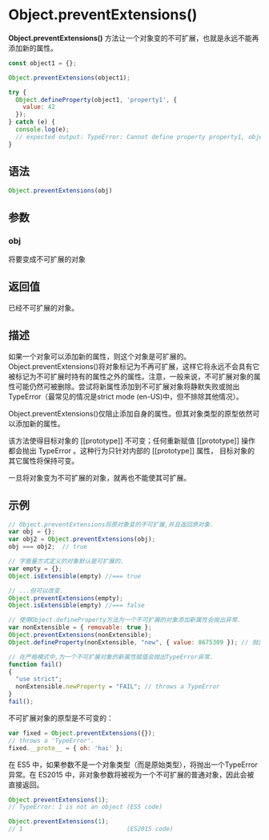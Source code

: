 # Object.preventExtensions()

**Object.preventExtensions()** 方法让一个对象变的不可扩展，也就是永远不能再添加新的属性。

``` js
const object1 = {};

Object.preventExtensions(object1);

try {
  Object.defineProperty(object1, 'property1', {
    value: 42
  });
} catch (e) {
  console.log(e);
  // expected output: TypeError: Cannot define property property1, object is not extensible
}
```

## 语法

``` js
Object.preventExtensions(obj)
```

## 参数

### obj

将要变成不可扩展的对象

## 返回值

已经不可扩展的对象。

## 描述

如果一个对象可以添加新的属性，则这个对象是可扩展的。Object.preventExtensions()将对象标记为不再可扩展，这样它将永远不会具有它被标记为不可扩展时持有的属性之外的属性。注意，一般来说，不可扩展对象的属性可能仍然可被删除。尝试将新属性添加到不可扩展对象将静默失败或抛出TypeError（最常见的情况是strict mode (en-US)中，但不排除其他情况）。

Object.preventExtensions()仅阻止添加自身的属性。但其对象类型的原型依然可以添加新的属性。

该方法使得目标对象的 [[prototype]]  不可变；任何重新赋值 [[prototype]] 操作都会抛出 TypeError 。这种行为只针对内部的 [[prototype]] 属性， 目标对象的其它属性将保持可变。

一旦将对象变为不可扩展的对象，就再也不能使其可扩展。

## 示例

``` js
// Object.preventExtensions将原对象变的不可扩展,并且返回原对象.
var obj = {};
var obj2 = Object.preventExtensions(obj);
obj === obj2;  // true

// 字面量方式定义的对象默认是可扩展的.
var empty = {};
Object.isExtensible(empty) //=== true

// ...但可以改变.
Object.preventExtensions(empty);
Object.isExtensible(empty) //=== false

// 使用Object.defineProperty方法为一个不可扩展的对象添加新属性会抛出异常.
var nonExtensible = { removable: true };
Object.preventExtensions(nonExtensible);
Object.defineProperty(nonExtensible, "new", { value: 8675309 }); // 抛出TypeError异常

// 在严格模式中,为一个不可扩展对象的新属性赋值会抛出TypeError异常.
function fail()
{
  "use strict";
  nonExtensible.newProperty = "FAIL"; // throws a TypeError
}
fail();
```

不可扩展对象的原型是不可变的：

``` js
var fixed = Object.preventExtensions({});
// throws a 'TypeError'.
fixed.__proto__ = { oh: 'hai' };
```

在 ES5 中，如果参数不是一个对象类型（而是原始类型），将抛出一个TypeError异常。在 ES2015 中，非对象参数将被视为一个不可扩展的普通对象，因此会被直接返回。

``` js
Object.preventExtensions(1);
// TypeError: 1 is not an object (ES5 code)

Object.preventExtensions(1);
// 1                             (ES2015 code)
```